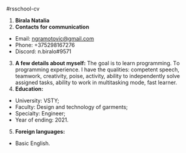 #rsschool-cv
1. **Birala Natalia**
2. **Contacts for communication**
* Email: ngramotovic@gmail.com
* Phone: +375298167276
* Discord: n.biralo#9571
3. **A few details about myself:**
The goal is to learn programming. Тo programming experience. I have the qualities: competent speech, teamwork, creativity, poise, activity, ability to independently solve assigned tasks, ability to work in multitasking mode, fast learner.
4. **Education:**
* University: VSTY;
* Faculty: Design and technology of garments;
* Specialty: Engineer;
* Year of ending: 2021.
5. **Foreign languages:**
* Basic English. 
